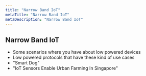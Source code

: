 ```yaml
---
title: "Narrow Band IoT"
metaTitle: "Narrow Band IoT"
metaDescription: "Narrow Band IoT"
---
```


## Narrow Band IoT

- Some scenarios where you have about low powered devices
- Low powered protocols that have these kind of use cases
- "Smart Dog"
- "IoT Sensors Enable Urban Farming In Singapore"
